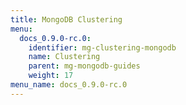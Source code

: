 ```yaml
---
title: MongoDB Clustering
menu:
  docs_0.9.0-rc.0:
    identifier: mg-clustering-mongodb
    name: Clustering
    parent: mg-mongodb-guides
    weight: 17
menu_name: docs_0.9.0-rc.0
---
```

